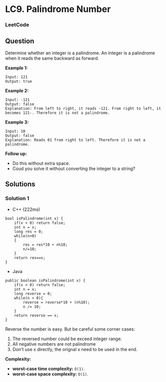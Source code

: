 # LC9. Palindrome Number

### LeetCode

## Question

Determine whether an integer is a palindrome. An integer is a palindrome when it reads the same backward as forward.

**Example 1:**
```
Input: 121
Output: true
```

**Example 2:**

```
Input: -121
Output: false
Explanation: From left to right, it reads -121. From right to left, it becomes 121-. Therefore it is not a palindrome.
```

**Example 3:**
```
Input: 10
Output: false
Explanation: Reads 01 from right to left. Therefore it is not a palindrome.
```

**Follow up:** 

* Do this without extra space.
* Coud you solve it without converting the integer to a string?

## Solutions

### Solution 1

* C++ (222ms)
```
bool isPalindrome(int x) {
    if(x < 0) return false;
    int n = x;
    long res = 0;
    while(n>0)
    {
        res = res*10 + n%10;
        n/=10;
    }
    return res==x;
}
```

* Java
```
public boolean isPalindrome(int x) {
    if(x < 0) return false;
    int n = x;
    long reverse = 0;
    while(n > 0){
        reverse = reverse*10 + (n%10);
        n /= 10;
    }
    return reverse == x;
}
```

Reverse the number is easy. But be careful some corner cases:

1. The reversed number could be exceed integer range.
2. All negative numbers are not palindrome
3. Don't use x directly, the orignal x need to be used in the end.

**Complexity:**

* **worst-case time complexity:** `O(1)`.  
* **worst-case space complexity:** `O(1)`. 
